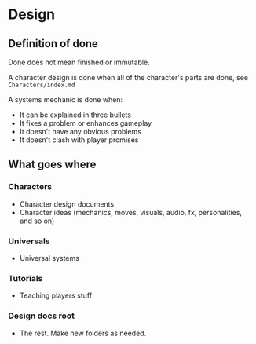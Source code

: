 # Design

## Definition of done
Done does not mean finished or immutable.

A character design is done when all of the character's parts are done, see `Characters/index.md`

A systems mechanic is done when:
- It can be explained in three bullets
- It fixes a problem or enhances gameplay
- It doesn't have any obvious problems
- It doesn't clash with player promises

## What goes where
### Characters
- Character design documents
- Character ideas (mechanics, moves, visuals, audio, fx, personalities, and so on)

### Universals
- Universal systems

### Tutorials
- Teaching players stuff

### Design docs root
- The rest. Make new folders as needed.
